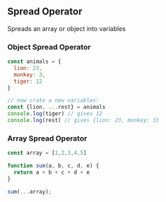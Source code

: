 ## Spread Operator
Spreads an array or object into variables
### Object Spread Operator
```js
const animals = {
  lion: 23,
  monkey: 3,
  tiger: 12
}

// now crate a new variables:
const {lion, ...rest} = animals
console.log(tiger) // gives 12
console.log(rest) // gives {lion: 23, monkey: 3}
```
### Array Spread Operator
```js
const array = [1,2,3,4,5]

function sum(a, b, c, d, e) {
  return a + b + c + d + e
}

sum(...array);
```
